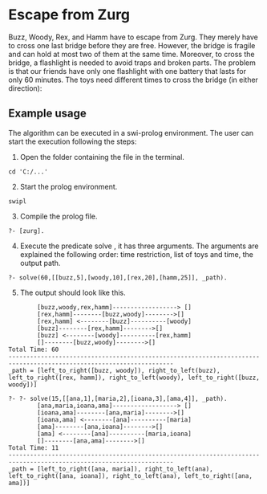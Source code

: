 # Escape from Zurg

Buzz, Woody, Rex, and Hamm have to escape from Zurg. They merely have to cross one last bridge before they are free. 
However, the bridge is fragile and can hold at most two of them at the same time. 
Moreover, to cross the bridge, a flashlight is needed to avoid traps and broken parts. The problem is that our friends have only one flashlight with one
battery that lasts for only 60 minutes. The toys need different times to cross the bridge (in either direction):


## Example usage

The algorithm can be executed in a swi-prolog environment. The user can start the execution following the steps:
1. Open the folder containing the file in the terminal. 
```
cd 'C:/...'
```
2. Start the prolog environment.
```
swipl 
```
3. Compile the  prolog file.
```
?- [zurg].
```
4. Execute the predicate solve , it has three arguments. The arguments are explained the following order: time restriction, list of toys and time, the output path.
```
?- solve(60,[[buzz,5],[woody,10],[rex,20],[hamm,25]], _path).
```
5. The output should look like this.
```
        [buzz,woody,rex,hamm]------------------> []
        [rex,hamm]--------[buzz,woody]-------->[]
        [rex,hamm] <--------[buzz]----------[woody]
        [buzz]--------[rex,hamm]-------->[]
        [buzz] <--------[woody]----------[rex,hamm]
        []--------[buzz,woody]-------->[]
Total Time: 60
--------------------------------------------------------------------------------------------------------------------
_path = [left_to_right([buzz, woody]), right_to_left(buzz), left_to_right([rex, hamm]), right_to_left(woody), left_to_right([buzz, woody])]
```
```
?- ?- solve(15,[[ana,1],[maria,2],[ioana,3],[ama,4]], _path).  
        [ana,maria,ioana,ama]------------------> []
        [ioana,ama]--------[ana,maria]-------->[]
        [ioana,ama] <--------[ana]----------[maria]
        [ama]--------[ana,ioana]-------->[]
        [ama] <--------[ana]----------[maria,ioana]
        []--------[ana,ama]-------->[]
Total Time: 11
--------------------------------------------------------------------------------------------------------------------
_path = [left_to_right([ana, maria]), right_to_left(ana), left_to_right([ana, ioana]), right_to_left(ana), left_to_right([ana, ama])]
```